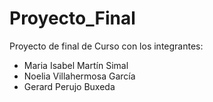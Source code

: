 # Proyecto_Final

Proyecto de final de Curso con los integrantes:
 - Maria Isabel Martín Simal
 - Noelia Villahermosa García
 - Gerard Perujo Buxeda
